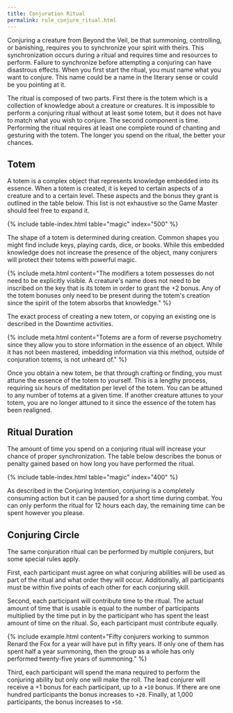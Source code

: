 ```yaml
---
title: Conjuration Ritual
permalink: rule_conjure_ritual.html
---
```


Conjuring a creature from Beyond the Veil, be that summoning, controlling, or banishing, requires you to synchronize your spirit with theirs. This synchronization occurs during a ritual and requires time and resources to perform. Failure to synchronize before attempting a conjuring can have disastrous effects. When you first start the ritual, you must name what you want to conjure. This name could be a name in the literary sense or could be you pointing at it. 

The ritual is composed of two parts. First there is the totem which is a collection of knowledge about a creature or creatures. It is impossible to perform a conjuring ritual without at least some totem, but it does not have to match what you wish to conjure. The second component is time. Performing the ritual requires at least one complete round of chanting and gesturing with the totem. The longer you spend on the ritual, the better your chances. 

## Totem 
A totem is a complex object that represents knowledge embedded into its essence. When a totem is created, it is keyed to certain aspects of a creature and to a certain level. These aspects and the bonus they grant is outlined in the table below. This list is not exhaustive so the Game Master should feel free to expand it.

{% include table-index.html table="magic" index="500" %}

The shape of a totem is determined during creation. Common shapes you might find include keys, playing cards, dice, or books. While this embedded knowledge does not increase the presence of the object, many conjurers will protect their totems with powerful magic.

{% include meta.html content="The modifiers a totem possesses do not need to be explicitly visible. A creature's name does not need to be inscribed on the key that is its totem in order to grant the +2 bonus. Any of the totem bonuses only need to be present during the totem's creation since the spirit of the totem absorbs that knowledge." %}

The exact process of creating a new totem, or copying an existing one is described in the Downtime activities.

{% include meta.html content="Totems are a form of reverse psychometry since they allow you to store information in the essence of an object. While it has not been mastered, imbedding information via this method, outside of conjuration totems, is not unheard of." %}

Once you obtain a new totem, be that through crafting or finding, you must attune the essence of the totem to yourself. This is a lengthy process, requiring six hours of meditation per level of the totem. You can be attuned to any number of totems at a given time. If another creature attunes to your totem, you are no longer attuned to it since the essence of the totem has been realigned.

## Ritual Duration

The amount of time you spend on a conjuring ritual will increase your chance of proper synchronization. The table below describes the bonus or penalty gained based on how long you have performed the ritual. 

{% include table-index.html table="magic" index="400" %}

As described in the Conjuring Intention, conjuring is a completely consuming action but it can be paused for a short time during combat. You can only perform the ritual for 12 hours each day, the remaining time can be spent however you please. 

## Conjuring Circle
The same conjuration ritual can be performed by multiple conjurers, but some special rules apply.

First, each participant must agree on what conjuring abilities will be used as part of the ritual and what order they will occur. Additionally, all participants must be within five points of each other for each conjuring skill. 

Second, each participant will contribute time to the ritual. The actual amount of time that is usable is equal to the number of participants multiplied by the time put in by the participant who has spent the least amount of time on the ritual. So, each participant must contribute equally.

{% include example.html content="Fifty conjurers working to summon Renard the Fox for a year will have put in fifty years. If only one of them has spent half a year summoning, then the group as a whole has only performed twenty-five years of summoning." %}

Third, each participant will spend the mana required to perform the conjuring ability but only one will make the roll. The lead conjurer will receive a +1 bonus for each participant, up to a `+10` bonus. If there are one hundred participants the bonus increases to `+20`. Finally, at 1,000 participants, the bonus increases to `+50`. 